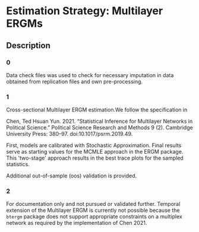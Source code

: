 # Estimation Strategy: Multilayer ERGMs

## Description

### 0

Data check files was used to check for necessary imputation in data obtained from replication files and own pre-processing. 


### 1 

Cross-sectional Multilayer ERGM estimation.We follow the specification in 

Chen, Ted Hsuan Yun. 2021. “Statistical Inference for Multilayer Networks in Political Science.” Political Science Research and Methods 9 (2). Cambridge University Press: 380–97. doi:10.1017/psrm.2019.49.

First, models are calibrated with Stochastic Approximation. Final results serve as starting values for the MCMLE approach in the ERGM package. This 'two-stage' approach results in the best trace plots for the sampled statistics. 

Additional out-of-sample (oos) validation is provided.

### 2

For documentation only and not pursued or validated further. Temporal extension of the Multilayer ERGM is currently not possible because the ``btergm`` package does not support appropriate constraints on a multiplex network as required by the implementation of Chen 2021. 






